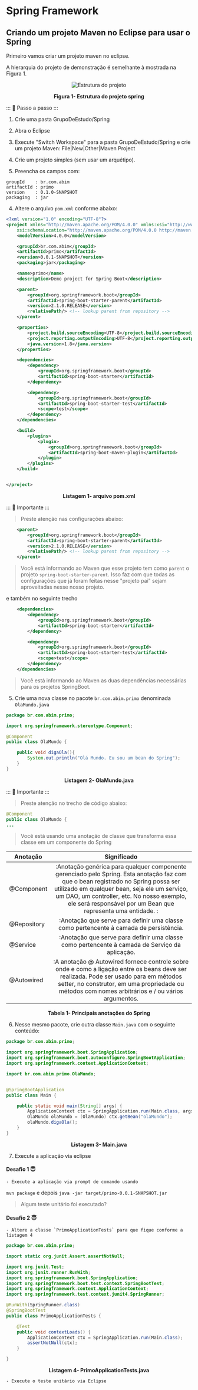 # Spring Framework

## Criando um projeto Maven no Eclipse para usar o Spring

Primeiro vamos criar um projeto maven no eclipse. 

A hierarquia do projeto de demonstração é semelhante à mostrada na Figura 1.

<p align="center">
  <img src="Imagens/EstruturaProjeto2.png" alt="Estrutura do projeto">
</p>
<p align="center">
   <strong>Figura 1- Estrutura do projeto spring</strong> 
</p>

::: :walking: Passo a passo :::  

1. Crie uma pasta GrupoDeEstudo/Spring

2. Abra o Eclipse 

2. Execute "Switch Workspace" para a pasta GrupoDeEstudo/Spring e crie um projeto Maven: File|New|Other|Maven Project

3. Crie um projeto simples (sem usar um arquétipo). 

4. Preencha os campos com:
```
groupId    : br.com.abim
artifactId : primo
version    : 0.1.0-SNAPSHOT
packaging  : jar
```
4. Altere o arquivo `pom.xml` conforme abaixo:

```xml
<?xml version="1.0" encoding="UTF-8"?>
<project xmlns="http://maven.apache.org/POM/4.0.0" xmlns:xsi="http://www.w3.org/2001/XMLSchema-instance"
	xsi:schemaLocation="http://maven.apache.org/POM/4.0.0 http://maven.apache.org/xsd/maven-4.0.0.xsd">
	<modelVersion>4.0.0</modelVersion>

	<groupId>br.com.abim</groupId>
	<artifactId>primo</artifactId>
	<version>0.0.1-SNAPSHOT</version>
	<packaging>jar</packaging>

	<name>primo</name>
	<description>Demo project for Spring Boot</description>

	<parent>
		<groupId>org.springframework.boot</groupId>
		<artifactId>spring-boot-starter-parent</artifactId>
		<version>2.1.0.RELEASE</version>
		<relativePath/> <!-- lookup parent from repository -->
	</parent>

	<properties>
		<project.build.sourceEncoding>UTF-8</project.build.sourceEncoding>
		<project.reporting.outputEncoding>UTF-8</project.reporting.outputEncoding>
		<java.version>1.8</java.version>
	</properties>

	<dependencies>
		<dependency>
			<groupId>org.springframework.boot</groupId>
			<artifactId>spring-boot-starter</artifactId>
		</dependency>

		<dependency>
			<groupId>org.springframework.boot</groupId>
			<artifactId>spring-boot-starter-test</artifactId>
			<scope>test</scope>
		</dependency>
	</dependencies>

	<build>
		<plugins>
			<plugin>
				<groupId>org.springframework.boot</groupId>
				<artifactId>spring-boot-maven-plugin</artifactId>
			</plugin>
		</plugins>
	</build>


</project>
```
<p align="center">
   <strong>Listagem 1- arquivo pom.xml</strong> 
</p>

::: :pushpin: Importante :::

> Preste atenção nas configurações abaixo:

```Xml
	<parent>
		<groupId>org.springframework.boot</groupId>
		<artifactId>spring-boot-starter-parent</artifactId>
		<version>2.1.0.RELEASE</version>
		<relativePath/> <!-- lookup parent from repository -->
	</parent>
```
> Você está informando ao Maven que esse projeto tem como `parent` o projeto `spring-boot-starter-parent`. Isso faz com que todas as configurações que já foram feitas nesse "projeto pai" sejam aproveitadas nesse nosso projeto. 


e também no seguinte trecho

```xml
	<dependencies>
		<dependency>
			<groupId>org.springframework.boot</groupId>
			<artifactId>spring-boot-starter</artifactId>
		</dependency>

		<dependency>
			<groupId>org.springframework.boot</groupId>
			<artifactId>spring-boot-starter-test</artifactId>
			<scope>test</scope>
		</dependency>
	</dependencies>
```
> Você está informando ao Maven as duas dependências necessárias para os projetos SpringBoot. 

5. Crie uma nova classe no pacote `br.com.abim.primo` denominada `OlaMundo.java`

```java
package br.com.abim.primo;

import org.springframework.stereotype.Component;

@Component
public class OlaMundo {

    public void digaOla(){
        System.out.println("Olá Mundo. Eu sou um bean do Spring");
    }
}
```
<p align="center">
   <strong>Listagem 2- OlaMundo.java </strong> 
</p>

::: :pushpin: Importante :::
> Preste atenção no trecho de código abaixo:

```java 
@Component
public class OlaMundo {
...
```
> Você está usando uma anotação de classe que transforma essa classe em um componente do Spring



| Anotação      | Significado   											     | 
| ------------- |:----------------------------------------------------------------------------------------------------------:| 
| @Component    |:Anotação genérica para qualquer componente gerenciado pelo Spring. Esta anotação faz com que o bean  registrado no Spring possa ser utilizado em qualquer bean, seja ele um serviço, um DAO, um controller, etc. No nosso exemplo, ele será responsável por um Bean que representa uma entidade. :| 
| @Repository   |:Anotação que serve para definir uma classe como pertencente à camada de persistência.      | 
| @Service      |:Anotação que serve para definir uma classe como pertencente à camada de Serviço da aplicação.     | 
| @Autowired    |:A anotação @ Autowired fornece controle sobre onde e como a ligação entre os beans deve ser realizada. Pode ser usado para em métodos setter, no construtor, em uma propriedade ou métodos com nomes arbitrários e / ou vários argumentos.| 
<p align="center">
   <strong>Tabela 1- Principais anotações do Spring </strong> 
</p>

6. Nesse mesmo pacote, crie outra classe `Main.java` com o seguinte conteúdo:

```java
package br.com.abim.primo;

import org.springframework.boot.SpringApplication;
import org.springframework.boot.autoconfigure.SpringBootApplication;
import org.springframework.context.ApplicationContext;

import br.com.abim.primo.OlaMundo;


@SpringBootApplication
public class Main {

	public static void main(String[] args) {
		ApplicationContext ctx = SpringApplication.run(Main.class, args);
		OlaMundo olaMundo = (OlaMundo) ctx.getBean("olaMundo");
		olaMundo.digaOla();
	}
}
```
<p align="center">
   <strong>Listagem 3- Main.java </strong> 
</p>


7. Execute a aplicação via eclipse

#### Desafio 1 :innocent:
 
```
- Execute a aplicação via prompt de comando usando 
```
`mvn package`
e depois 
`java -jar target/primo-0.0.1-SNAPSHOT.jar` 



> Algum teste unitário foi executado?

#### Desafio 2 :innocent:
 
```
- Altere a classe `PrimoApplicationTests` para que fique conforme a listagem 4
```

```java
package br.com.abim.primo;

import static org.junit.Assert.assertNotNull;

import org.junit.Test;
import org.junit.runner.RunWith;
import org.springframework.boot.SpringApplication;
import org.springframework.boot.test.context.SpringBootTest;
import org.springframework.context.ApplicationContext;
import org.springframework.test.context.junit4.SpringRunner;

@RunWith(SpringRunner.class)
@SpringBootTest
public class PrimoApplicationTests {

	@Test
	public void contextLoads() {
		ApplicationContext ctx = SpringApplication.run(Main.class);
		assertNotNull(ctx);
	}

}

```
<p align="center">
   <strong>Listagem 4- PrimoApplicationTests.java </strong> 
</p>

```
- Execute o teste unitário via Eclipse 
```






